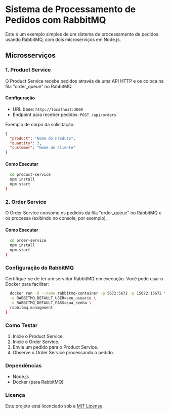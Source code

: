 # Sistema de Processamento de Pedidos com RabbitMQ

Este é um exemplo simples de um sistema de processamento de pedidos usando RabbitMQ, com dois microserviços em Node.js.

## Microsserviços

### 1. Product Service

O Product Service recebe pedidos através de uma API HTTP e os coloca na fila "order_queue" no RabbitMQ.

#### Configuração

- URL base: `http://localhost:3000`
- Endpoint para receber pedidos: `POST /api/orders`

Exemplo de corpo da solicitação:
```json
{
  "product": "Nome do Produto",
  "quantity": 3,
  "customer": "Nome do Cliente"
}
```
#### Como Executar
```bash
  cd product-service
  npm install
  npm start
}
```
### 2. Order Service

O Order Service consome os pedidos da fila "order_queue" no RabbitMQ e os processa (exibindo no console, por exemplo).

#### Como Executar
```bash
  cd order-service
  npm install
  npm start
}
```
### Configuração do RabbitMQ

Certifique-se de ter um servidor RabbitMQ em execução. Você pode usar o Docker para facilitar:

```bash
  docker run -d --name rabbitmq-container -p 5672:5672 -p 15672:15672 \
  -e RABBITMQ_DEFAULT_USER=seu_usuario \
  -e RABBITMQ_DEFAULT_PASS=sua_senha \
  rabbitmq:management
}
```
### Como Testar
1. Inicie o Product Service.
2. Inicie o Order Service.
3. Envie um pedido para o Product Service.
4. Observe o Order Service processando o pedido.
### Dependências
- Node.js
- Docker (para RabbitMQ)
### Licença
Este projeto está licenciado sob a [MIT License](https://opensource.org/license/mit/).

